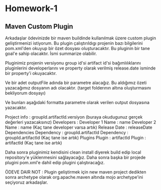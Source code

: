 # Homework-1
## Maven Custom Plugin
Arkadaşlar ödevinizde bir maven buildinde kullanılmak üzere custom plugin geliştirmenizi istiyorum.
Bu plugin çalıştırıldıgı projenin bazı bilgilerini pom.xml'den okuyup bir özet dosyası oluşturacaktır.
Bu pluginin bir tane goal'e sahip olacaktır. İsmi summarize olabilir.

Pluginimiz
projenin versiyonu
group id'si
artifact id'si
bağımlılıklarını
pluginlerini
developerlarını
ve property olarak verilmiş release.date isminde bir property'i okuyacaktır.

Ve bir adet outputFile adında bir parametre alacağız. Bu aldığımız özeti yazacağımız dosyanın adı olacaktır. (target folderının altına oluşturmasını bekliyorum dosyayı)

Ve bunları aşağıdaki formatta parametre olarak verilen output dosyasına yazacaktır.

Project info : groupId.artifactId.versiyon (buraya okudugunuz gerçek değerleri yazacaksınız)
Developers :
  Developer 1 Name : name
  Developer 2 Name : name (Kaç tane developer varsa artık)
Release Date : releaseDate
Dependencies
     Dependency : groupId.artifactId
     Dependency : groupId.artifactId (Kaç tane ise artık)
Plugins
     Plugin : artifactId
     Plugin : artifactId (Kaç tane ise artık)    
     
Daha sonra pluginimiz kendisini clean install diyerek build edip local repository'e yüklenmesini sağlayacağız. Daha sonra başka bir projede plugini pom.xml'e dahil edip plugini çalıştıracağız.

ÖDEVE DAIR NOT : 
Plugin geliştirmek için new maven project dedikten sonra archetype olarak org.apache.maven altında mojo archetype'ini seçiyoruz arkadaşlar.
